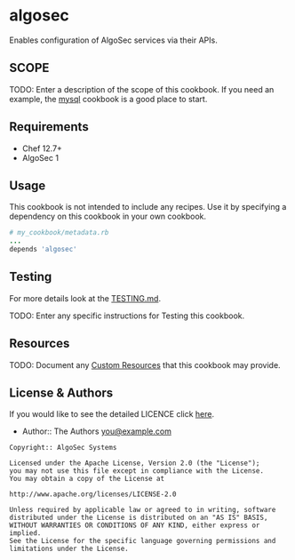 # algosec

Enables configuration of AlgoSec services via their APIs.

## SCOPE

TODO: Enter a description of the scope of this cookbook. If you
need an example, the [mysql](https://github.com/chef-cookbooks/mysql) cookbook
is a good place to start.

## Requirements

- Chef 12.7+
- AlgoSec 1

## Usage

This cookbook is not intended to include any recipes.
Use it by specifying a dependency on this cookbook in your own cookbook.

```ruby
# my_cookbook/metadata.rb
...
depends 'algosec'
```

## Testing

For more details look at the [TESTING.md](./TESTING.md).

TODO: Enter any specific instructions for Testing this cookbook.

## Resources

TODO: Document any [Custom Resources](https://docs.chef.io/custom_resources.html) that this cookbook may provide.

## License & Authors

If you would like to see the detailed LICENCE click [here](./LICENCE).

- Author:: The Authors <you@example.com>

```text
Copyright:: AlgoSec Systems

Licensed under the Apache License, Version 2.0 (the "License");
you may not use this file except in compliance with the License.
You may obtain a copy of the License at

http://www.apache.org/licenses/LICENSE-2.0

Unless required by applicable law or agreed to in writing, software
distributed under the License is distributed on an "AS IS" BASIS,
WITHOUT WARRANTIES OR CONDITIONS OF ANY KIND, either express or implied.
See the License for the specific language governing permissions and
limitations under the License.
```

